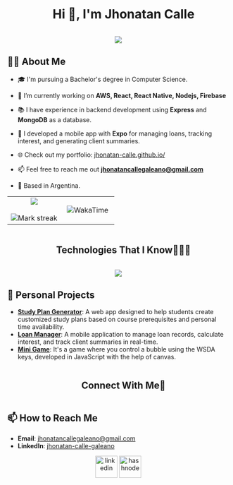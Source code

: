 <!--h1 without bottom border-->
<div id="user-content-toc">
  <ul align="center">
    <summary><h1 style="display: inline-block">Hi 👋, I'm Jhonatan Calle</h1></summary>
  </ul>
</div>

<p align="center">
  <a href="https://github.com/DenverCoder1/readme-typing-svg"><img src="https://readme-typing-svg.herokuapp.com?font=Time+New+Roman&color=%23C8BE25&size=25&center=true&vCenter=true&width=600&height=100&lines=Software+Engineer;Computer+Science+Student;Competitive+Programmer;Always+learning+new+things"></a>
</p>

<!--Intro start-->
## 👨‍💻 About Me
- 🎓 I'm pursuing a Bachelor's degree in Computer Science.

- 🔭 I’m currently working on **AWS, React, React Native, Nodejs, Firebase**

- 📚 I have experience in backend development using **Express** and **MongoDB** as a database.

- 📱 I developed a mobile app with **Expo** for managing loans, tracking interest, and generating client summaries.

- 🌐 Check out my portfolio: [jhonatan-calle.github.io/](https://jhonatan-calle.github.io/)

- 📫 Feel free to reach me out **jhonatancallegaleano@gmail.com**

- 📍 Based in Argentina.


<!--Intro end-->



<!--- stats & Trophy (start) -->
<p align="center">
  <!--- stats (start) -->
<table align="center">
<tr border="none">
<td width="50%" align="center">
  
  <img  align="center"  src="https://github-readme-stats.vercel.app/api?username=Jhonatan-calle&theme=dark&show_icons=true&count_private=true" />
  <br></br>
  <img  title="🔥 Get streak stats for your profile at git.io/streak-stats" alt="Mark streak" src="https://github-readme-streak-stats.herokuapp.com/?user=Jhonatan-calle&theme=dark&hide_border=false" /> 
</td>

<td width="50%" align="center">

![WakaTime](https://github-readme-stats.vercel.app/api/wakatime?username=JhonatanCalle&v=1)

  </td>
</tr>
</table>
<!--- stats (end) -->

</p>        
<!--- stats (end) -->


<!--h1 without bottom border-->
<div id="user-content-toc">
  <ul align="center">
    <summary><h2 style="display: inline-block">Technologies That I Know👨🏻‍💻</h2></summary>
  </ul>
</div>
<!--tech stack icons-->
<p align="center">
  <a href="https://skillicons.dev">
    <img src="https://skillicons.dev/icons?i=git,css,express,firebase,github,html,java,js,linux,mongodb,mysql,nextjs,nodejs,postman,py,react,flutter,vscode&perline=14" />
  </a>
</p>

<!--START_SECTION:waka-->
<!--END_SECTION:waka-->

## 🌟 Personal Projects
- **[Study Plan Generator](https://jhonatan-calle.github.io/planEstudio/index.html)**: A web app designed to help students create customized study plans based on course prerequisites and personal time availability.
- **[Loan Manager](https://github.com/Jhonatan-calle/Aplicacion-mobil-expo-Contador.git)**: A mobile application to manage loan records, calculate interest, and track client summaries in real-time.
- **[Mini Game](https://jhonatan-calle.github.io/come-burbujas/index.html)**: It's a game where you control a bubble using the WSDA keys, developed in JavaScript with the help of canvas.

<!-- Connect with me -->
<!--h2 without bottom border-->
<div id="user-content-toc">
  <ul align="center">
    <summary><h2 style="display: inline-block">Connect With Me🤝</h2></summary>
  </ul>
</div>

## 📫 How to Reach Me

- **Email**: jhonatancallegaleano@gmail.com
- **LinkedIn**: [jhonatan-calle-galeano](https://www.linkedin.com/in/jhonatan-calle-galeano/)


<!--icons and links-->
<p align="center">
<a href="https://www.linkedin.com/in/Jhonatan-calle/" target="blank"><img align="center" src="https://user-images.githubusercontent.com/88904952/234979284-68c11d7f-1acc-4f0c-ac78-044e1037d7b0.png" alt="linkedin" height="50" width="50" /></a>
<a href="https://jhonatan-calle.github.io/" target="blank"><img align="center" src="https://user-images.githubusercontent.com/88904952/234982196-562aea17-5532-4550-8c08-1c7cb994a541.png" alt="hashnode" height="50" width="50" /></a>
  
</p>
